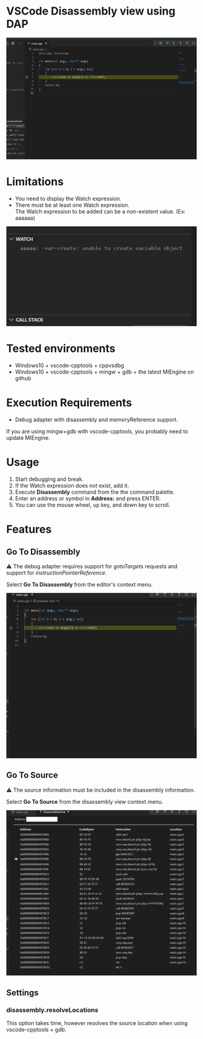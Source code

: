# VSCode Disassembly view using DAP

![](https://raw.githubusercontent.com/nextarg/disassembly-view/main/images/disassembly-view.gif)

# Limitations

- You need to display the Watch expression.
- There must be at least one Watch expression.  
  The Watch expression to be added can be a non-existent value. (Ex: aaaaaa)

![](https://raw.githubusercontent.com/nextarg/disassembly-view/main/images/watch.png)

# Tested environments

- Windows10 + vscode-cpptools + cppvsdbg
- Windows10 + vscode-cpptools + mingw + gdb + the latest MIEngine on github

# Execution Requirements

- Debug adapter with disassembly and memoryReference support.

If you are using mingw+gdb with vscode-cpptools, you probably need to update MIEngine.

# Usage

1. Start debugging and break.
2. If the Watch expression does not exist, add it.
3. Execute **Disassembly** command from the the command palette.
4. Enter an address or symbol in **Address:** and press ENTER.
5. You can use the mouse wheel, up key, and down key to scroll.

# Features

## Go To Disassembly

:warning: The debug adapter requires support for *gotoTargets* requests and support for *instructionPointerReference*.

Select **Go To Disassembly** from the editor's context menu.

![](https://raw.githubusercontent.com/nextarg/disassembly-view/main/images/goto-disassembly.gif)

## Go To Source

:warning: The source information must be included in the disassembly information.

Select **Go To Source** from the disassembly view context menu.

![](https://raw.githubusercontent.com/nextarg/disassembly-view/main/images/goto-source.gif)

## Settings

### disassembly.resolveLocations

This option takes time, however resolves the source location when using vscode-cpptools + gdb.
